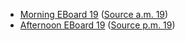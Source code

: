 * [Morning EBoard 19](../eboards.am/eboard.19.html)
  ([Source a.m. 19](../eboards.am/eboard.19.md))
* [Afternoon EBoard 19](../eboards.pm/eboard.19.html)
  ([Source p.m. 19](../eboards.pm/eboard.19.md))
